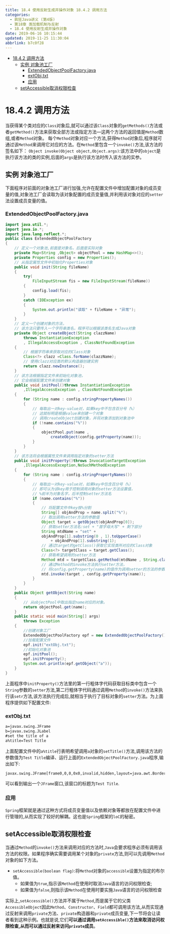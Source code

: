 ```yaml
---
title: 18.4 使用反射生成并操作对象 18.4.2 调用方法
categories: 
  - 疯狂Java讲义 (第4版)
  - 第18章 类加载机制与反射
  - 18.4 使用反射生成并操作对象
date: 2019-06-16 10:15:44
updated: 2019-11-25 11:30:04
abbrlink: b7c0f28
---
```

<div id='my_toc'>

- [18.4.2 调用方法](/JavaReadingNotes/b7c0f28/#18-4-2-调用方法)
    - [实例 对象池工厂](/JavaReadingNotes/b7c0f28/#实例-对象池工厂)
        - [ExtendedObjectPoolFactory.java](/JavaReadingNotes/b7c0f28/#ExtendedObjectPoolFactory-java)
        - [extObj.txt](/JavaReadingNotes/b7c0f28/#extObj-txt)
        - [应用](/JavaReadingNotes/b7c0f28/#应用)
    - [setAccessible取消权限检查](/JavaReadingNotes/b7c0f28/#setAccessible取消权限检查)

</div>
<!--more-->
<script>if (navigator.platform.toLowerCase() == 'win32'){document.getElementById('my_toc').style.display = 'none';}</script>

<!--end-->
# 18.4.2 调用方法 #
当获得某个类对应的`Class`对象后,就可以通过该`Class`对象的`getMethods()`方法或者`getMethod()`方法来获取全部方法或指定方法—这两个方法的返回值是`Method`数组,或者`Method`对象。
每个`Method`对象对应一个方法,获得`Method`对象后,程序就可通过该`Method`来调用它对应的方法。在`Method`里包含一个`invoke()`方法,该方法的签名如下：
`Object invoke(Object object,Object.args)`:该方法中的`object`是执行该方法的类的实例,后面的`args`是执行该方法时传入该方法的实参。
## 实例 对象池工厂 ##
下面程序对前面的对象池工厂进行加强,允许在配置文件中增加配置对象的成员变量的值,对象池工厂会读取为该对象配置的成员变量值,并利用该对象对应的`setter`法设置成员变量的值。
### ExtendedObjectPoolFactory.java ###
```java
import java.util.*;
import java.io.*;
import java.lang.reflect.*;
public class ExtendedObjectPoolFactory
{
	// 定义一个对象池,前面是对象名，后面是实际对象
	private Map<String ,Object> objectPool = new HashMap<>();
	private Properties config = new Properties();
	// 从指定属性文件中初始化Properties对象
	public void init(String fileName)
	{
		try(
			FileInputStream fis = new FileInputStream(fileName))
		{
			config.load(fis);
		}
		catch (IOException ex)
		{
			System.out.println("读取" + fileName + "异常");
		}
	}
	// 定义一个创建对象的方法，
	// 该方法只要传入一个字符串类名，程序可以根据该类名生成Java对象
	private Object createObject(String clazzName)
		throws InstantiationException
		, IllegalAccessException , ClassNotFoundException
	{
		// 根据字符串来获取对应的Class对象
		Class<?> clazz =Class.forName(clazzName);
		// 使用clazz对应类的默认构造器创建实例
		return clazz.newInstance();
	}
	// 该方法根据指定文件来初始化对象池，
	// 它会根据配置文件来创建对象
	public void initPool()throws InstantiationException
		,IllegalAccessException , ClassNotFoundException
	{
		for (String name : config.stringPropertyNames())
		{
			// 每取出一对key-value对，如果key中不包含百分号（%）
			// 这就标明是根据value来创建一个对象
			// 调用createObject创建对象，并将对象添加到对象池中
			if (!name.contains("%"))
			{
				objectPool.put(name ,
					createObject(config.getProperty(name)));
			}
		}
	}
	// 该方法将会根据属性文件来调用指定对象的setter方法
	public void initProperty()throws InvocationTargetException
		,IllegalAccessException,NoSuchMethodException
	{
		for (String name : config.stringPropertyNames())
		{
			// 每取出一对key-value对，如果key中包含百分号（%）
			// 即可认为该key用于控制调用对象的setter方法设置值，
			// %前半为对象名字，后半控制setter方法名
			if (name.contains("%"))
			{
				// 将配置文件中key按%分割
				String[] objAndProp = name.split("%");
				// 取出调用setter方法的参数值
				Object target = getObject(objAndProp[0]);
				// 获取setter方法名:set + "首字母大写" + 剩下部分
				String mtdName = "set" +
				objAndProp[1].substring(0 , 1).toUpperCase()
					+ objAndProp[1].substring(1);
				// 通过target的getClass()获取它实现类所对应的Class对象
				Class<?> targetClass = target.getClass();
				// 获取希望调用的setter方法
				Method mtd = targetClass.getMethod(mtdName , String.class);
				// 通过Method的invoke方法执行setter方法，
				// 将config.getProperty(name)的值作为调用setter的方法的参数
				mtd.invoke(target , config.getProperty(name));
			}
		}
	}
	public Object getObject(String name)
	{
		// 从objectPool中取出指定name对应的对象。
		return objectPool.get(name);
	}
	public static void main(String[] args)
		throws Exception
	{
        //创建对象工厂
		ExtendedObjectPoolFactory epf = new ExtendedObjectPoolFactory();
        //加载配置文件
		epf.init("extObj.txt");
        //初始化对象池
		epf.initPool();
		epf.initProperty();
		System.out.println(epf.getObject("a"));
	}
}
```
上面程序中`initProperty()`方法里的第一行粗体字代码获取目标类中包含一个`String`参数的`setter`方法,第二行粗体字代码通过调用`Method`的`invoke()`方法来执行该`setr`方法,该方法执行完成后,就相当于执行了目标对象的`setter`方法。为上面程序提供如下配置文件:
### extObj.txt ###
```txt
a=javax.swing.JFrame
b=javax.swing.JLabel
#set the title of a
a%title=Test Title
```
上面配置文件中的`a%title`行表明希望调用`a`对象的`setTitle()`方法,调用该方法的参数值为`Test Title`编译、运行上面的`ExtendedObjectPoolFactory.java`程序,输出如下:
```cmd
javax.swing.JFrame[frame0,0,0,0x0,invalid,hidden,layout=java.awt.BorderLayout,title=Test Title,resizable,normal,defaultCloseOperation=HIDE_ON_CLOSE,rootPane=javax.swing.JRootPane[,0,0,0x0,invalid,layout=javax.swing.JRootPane$RootLayout,alignmentX=0.0,alignmentY=0.0,border=,flags=16777673,maximumSize=,minimumSize=,preferredSize=],rootPaneCheckingEnabled=true]
```
可以看到输出一个`JFrame`窗口,该窗口的标题为`Test Title`.

### 应用 ###
`Spring`框架就是通过这种方式将成员变量值以及依赖对象等都放在配置文件中进行管理的,从而实现了较好的解耦。这也是`Spring`框架的`loC`的秘密。
## setAccessible取消权限检查 ##
当通过`Method`的`invoke()`方法来调用对应的方法时,`Java`会要求程序必须有调用该方法的权限。如果程序确实需要调用某个对象的`private`方法,则可以先调用`Method`对象的如下方法。
- `setAccessible(boolean flag)`:将`Method`对象的`accessible`设置为指定的布尔值。
    - 如果值为`true`,指示该`Method`在使用时取消`Java`语言的访问权限检查;
    - 如果值为`false`,则指示该`Method`在使用时要实施`Java`语言的访问权限检查

实际上,`setAccessible()`方法并不属于`Method`,而是属于它的父类`AccessibleObject`因此`Method`、`Constructor`、`Field`都可调用该方法,从而实现通过反射来调用`private`方法、`private`构造器和`private`成员变量,下一节将会让读者看到这种示例。也就是说,它们**可以通过调用`setAccessible()`方法来取消访问权限检查,从而可以通过反射来访问`private`成员**。
